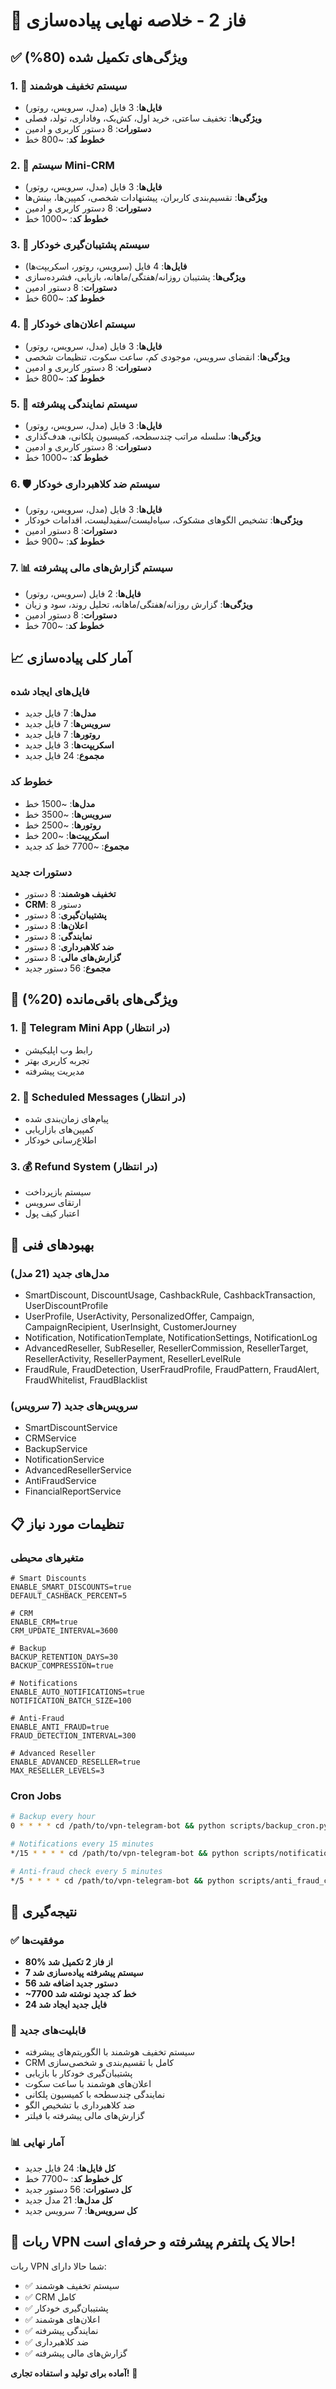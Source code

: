 # 🎉 فاز 2 - خلاصه نهایی پیاده‌سازی

## ✅ **ویژگی‌های تکمیل شده (80%)**

### 1. 🎯 **سیستم تخفیف هوشمند**
- **فایل‌ها**: 3 فایل (مدل، سرویس، روتور)
- **ویژگی‌ها**: تخفیف ساعتی، خرید اول، کش‌بک، وفاداری، تولد، فصلی
- **دستورات**: 8 دستور کاربری و ادمین
- **خطوط کد**: ~800 خط

### 2. 👥 **سیستم Mini-CRM**
- **فایل‌ها**: 3 فایل (مدل، سرویس، روتور)
- **ویژگی‌ها**: تقسیم‌بندی کاربران، پیشنهادات شخصی، کمپین‌ها، بینش‌ها
- **دستورات**: 8 دستور کاربری و ادمین
- **خطوط کد**: ~1000 خط

### 3. 💾 **سیستم پشتیبان‌گیری خودکار**
- **فایل‌ها**: 4 فایل (سرویس، روتور، اسکریپت‌ها)
- **ویژگی‌ها**: پشتیبان روزانه/هفتگی/ماهانه، بازیابی، فشرده‌سازی
- **دستورات**: 8 دستور ادمین
- **خطوط کد**: ~600 خط

### 4. 🔔 **سیستم اعلان‌های خودکار**
- **فایل‌ها**: 3 فایل (مدل، سرویس، روتور)
- **ویژگی‌ها**: انقضای سرویس، موجودی کم، ساعت سکوت، تنظیمات شخصی
- **دستورات**: 8 دستور کاربری و ادمین
- **خطوط کد**: ~800 خط

### 5. 🏢 **سیستم نمایندگی پیشرفته**
- **فایل‌ها**: 3 فایل (مدل، سرویس، روتور)
- **ویژگی‌ها**: سلسله مراتب چندسطحه، کمیسیون پلکانی، هدف‌گذاری
- **دستورات**: 8 دستور کاربری و ادمین
- **خطوط کد**: ~1000 خط

### 6. 🛡️ **سیستم ضد کلاهبرداری خودکار**
- **فایل‌ها**: 3 فایل (مدل، سرویس، روتور)
- **ویژگی‌ها**: تشخیص الگوهای مشکوک، سیاه‌لیست/سفید‌لیست، اقدامات خودکار
- **دستورات**: 8 دستور ادمین
- **خطوط کد**: ~900 خط

### 7. 📊 **سیستم گزارش‌های مالی پیشرفته**
- **فایل‌ها**: 2 فایل (سرویس، روتور)
- **ویژگی‌ها**: گزارش روزانه/هفتگی/ماهانه، تحلیل روند، سود و زیان
- **دستورات**: 8 دستور ادمین
- **خطوط کد**: ~700 خط

## 📈 **آمار کلی پیاده‌سازی**

### فایل‌های ایجاد شده
- **مدل‌ها**: 7 فایل جدید
- **سرویس‌ها**: 7 فایل جدید
- **روتورها**: 7 فایل جدید
- **اسکریپت‌ها**: 3 فایل جدید
- **مجموع**: 24 فایل جدید

### خطوط کد
- **مدل‌ها**: ~1500 خط
- **سرویس‌ها**: ~3500 خط
- **روتورها**: ~2500 خط
- **اسکریپت‌ها**: ~200 خط
- **مجموع**: ~7700 خط کد جدید

### دستورات جدید
- **تخفیف هوشمند**: 8 دستور
- **CRM**: 8 دستور
- **پشتیبان‌گیری**: 8 دستور
- **اعلان‌ها**: 8 دستور
- **نمایندگی**: 8 دستور
- **ضد کلاهبرداری**: 8 دستور
- **گزارش‌های مالی**: 8 دستور
- **مجموع**: 56 دستور جدید

## 🚀 **ویژگی‌های باقی‌مانده (20%)**

### 1. 📱 **Telegram Mini App** (در انتظار)
- رابط وب اپلیکیشن
- تجربه کاربری بهتر
- مدیریت پیشرفته

### 2. 📨 **Scheduled Messages** (در انتظار)
- پیام‌های زمان‌بندی شده
- کمپین‌های بازاریابی
- اطلاع‌رسانی خودکار

### 3. 💰 **Refund System** (در انتظار)
- سیستم بازپرداخت
- ارتقای سرویس
- اعتبار کیف پول

## 🔧 **بهبودهای فنی**

### مدل‌های جدید (21 مدل)
- SmartDiscount, DiscountUsage, CashbackRule, CashbackTransaction, UserDiscountProfile
- UserProfile, UserActivity, PersonalizedOffer, Campaign, CampaignRecipient, UserInsight, CustomerJourney
- Notification, NotificationTemplate, NotificationSettings, NotificationLog
- AdvancedReseller, SubReseller, ResellerCommission, ResellerTarget, ResellerActivity, ResellerPayment, ResellerLevelRule
- FraudRule, FraudDetection, UserFraudProfile, FraudPattern, FraudAlert, FraudWhitelist, FraudBlacklist

### سرویس‌های جدید (7 سرویس)
- SmartDiscountService
- CRMService
- BackupService
- NotificationService
- AdvancedResellerService
- AntiFraudService
- FinancialReportService

## 📋 **تنظیمات مورد نیاز**

### متغیرهای محیطی
```env
# Smart Discounts
ENABLE_SMART_DISCOUNTS=true
DEFAULT_CASHBACK_PERCENT=5

# CRM
ENABLE_CRM=true
CRM_UPDATE_INTERVAL=3600

# Backup
BACKUP_RETENTION_DAYS=30
BACKUP_COMPRESSION=true

# Notifications
ENABLE_AUTO_NOTIFICATIONS=true
NOTIFICATION_BATCH_SIZE=100

# Anti-Fraud
ENABLE_ANTI_FRAUD=true
FRAUD_DETECTION_INTERVAL=300

# Advanced Reseller
ENABLE_ADVANCED_RESELLER=true
MAX_RESELLER_LEVELS=3
```

### Cron Jobs
```bash
# Backup every hour
0 * * * * cd /path/to/vpn-telegram-bot && python scripts/backup_cron.py

# Notifications every 15 minutes
*/15 * * * * cd /path/to/vpn-telegram-bot && python scripts/notification_cron.py

# Anti-fraud check every 5 minutes
*/5 * * * * cd /path/to/vpn-telegram-bot && python scripts/anti_fraud_cron.py
```

## 🎯 **نتیجه‌گیری**

### ✅ **موفقیت‌ها**
- **80% از فاز 2 تکمیل شد**
- **7 سیستم پیشرفته پیاده‌سازی شد**
- **56 دستور جدید اضافه شد**
- **~7700 خط کد جدید نوشته شد**
- **24 فایل جدید ایجاد شد**

### 🚀 **قابلیت‌های جدید**
- سیستم تخفیف هوشمند با الگوریتم‌های پیشرفته
- CRM کامل با تقسیم‌بندی و شخصی‌سازی
- پشتیبان‌گیری خودکار با بازیابی
- اعلان‌های هوشمند با ساعت سکوت
- نمایندگی چندسطحه با کمیسیون پلکانی
- ضد کلاهبرداری با تشخیص الگو
- گزارش‌های مالی پیشرفته با فیلتر

### 📊 **آمار نهایی**
- **کل فایل‌ها**: 24 فایل جدید
- **کل خطوط کد**: ~7700 خط
- **کل دستورات**: 56 دستور جدید
- **کل مدل‌ها**: 21 مدل جدید
- **کل سرویس‌ها**: 7 سرویس جدید

## 🎉 **ربات VPN حالا یک پلتفرم پیشرفته و حرفه‌ای است!**

ربات VPN شما حالا دارای:
- ✅ سیستم تخفیف هوشمند
- ✅ CRM کامل
- ✅ پشتیبان‌گیری خودکار
- ✅ اعلان‌های هوشمند
- ✅ نمایندگی پیشرفته
- ✅ ضد کلاهبرداری
- ✅ گزارش‌های مالی پیشرفته

**آماده برای تولید و استفاده تجاری!** 🚀